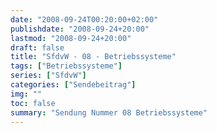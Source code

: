 ```yaml
---
date: "2008-09-24T00:20:00+02:00"
publishdate: "2008-09-24+20:00"
lastmod: "2008-09-24+20:00"
draft: false
title: "SfdvW - 08 - Betriebssysteme"
tags: ["Betriebssysteme"]
series: ["SfdvW"]
categories: ["Sendebeitrag"]
img: ""
toc: false
summary: "Sendung Nummer 08 Betriebssysteme"
---
```


<div id="example"></div>
<script src="https://cdn.podlove.org/web-player/embed.js"></script>

<script>
  podlovePlayer('#example', '/blog/sfdvw08.json');
</script>
